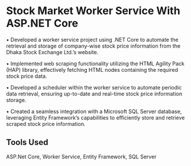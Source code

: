 # Stock Market Worker Service With ASP.NET Core
• Developed a worker service project using .NET Core to automate the retrieval and storage of company-wise stock price information from the Dhaka Stock Exchange Ltd.’s website.

• Implemented web scraping functionality utilizing the HTML Agility Pack (HAP) library, effectively fetching HTML nodes containing the required stock price data.

• Developed a scheduler within the worker service to automate periodic data retrieval, ensuring up-to-date and real-time stock price information storage.

• Created a seamless integration with a Microsoft SQL Server database, leveraging Entity Framework’s capabilities to efficiently store and retrieve scraped stock price information.

## Tools Used
ASP.Net Core, Worker Service, Entity Framework, SQL Server

